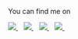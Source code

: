 You can find me on
<!-- Social Media -->
<p align='left'>
  
  <!-- Email -->
  <a href="mailto:conforti.christian@gmail.com">
    <img src="https://img.shields.io/badge/gmail-D14836?&style=for-the-badge&logo=gmail&logoColor=white" />    
  </a>&nbsp;&nbsp;
  
  <!-- Facebook -->
  <a href="https://www.facebook.com/conforti.christian/">
    <img src="https://img.shields.io/badge/facebook-%231877F2.svg?&style=for-the-badge&logo=facebook&logoColor=white" />    
  </a>&nbsp;&nbsp;
  
  <!-- LinkedIn -->
  <a href="https://www.linkedin.com/in/christianconforti/">
    <img src="https://img.shields.io/badge/linkedin-%230077B5.svg?&style=for-the-badge&logo=linkedin&logoColor=white" />
  </a>&nbsp;&nbsp;
  
  <!-- Instagram -->
  <a href="https://www.instagram.com/conforti_christian/">
    <img src="https://img.shields.io/badge/instagram-%23E4405F.svg?&style=for-the-badge&logo=instagram&logoColor=white" />        
  </a>&nbsp;&nbsp;
</p>


<!-- GitHub stats
![chrris99's github stats](https://github-readme-stats.vercel.app/api?username=chrris99&count_private=true&show_icons=true) -->
